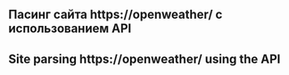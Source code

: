 ## Пасинг сайта https://openweather/ с использованием API

## Site parsing https://openweather/ using the API

